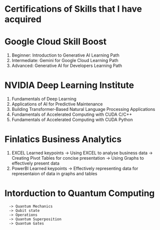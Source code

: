 # Certifications of Skills that I have acquired

# Google Cloud Skill Boost
1) Beginner: Introduction to Generative AI Learning Path
2) Intermediate: Gemini for Google Cloud Learning Path
3) Advanced: Generative AI for Developers Learning Path

# NVIDIA Deep Learning Institute
1) Fundamentals of Deep Learning
2) Applications of AI for Predictive Maintenance
3) Building Transformer-Based Natural Language Processing Applications
4) Fundamentals of Accelerated Computing with CUDA C/C++
5) Fundamentals of Accelerated Computing with CUDA Python

# Finlatics Business Analytics
1) EXCEL Learned keypoints
     -> Using EXCEL to analyse business data
     -> Creating Pivot Tables for concise presentation
     -> Using Graphs to effectively present data
2) PowerBI Learned keypoints
     -> Effectively representing data for representaion of data in graphs and tables

# Intorduction to Quantum Computing
      -> Quantum Mechanics
      -> Qubit state
      -> Operations
      -> Quantum Superposition
      -> Quantum Gates

